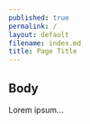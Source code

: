 ```yaml
---
published: true
permalink: /
layout: default
filename: index.md
title: Page Title
---
```



## Body

Lorem ipsum...  
